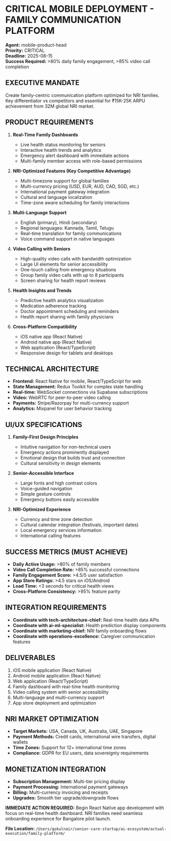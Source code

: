 # CRITICAL MOBILE DEPLOYMENT - FAMILY COMMUNICATION PLATFORM
**Agent:** mobile-product-head  
**Priority:** CRITICAL  
**Deadline:** 2025-08-15  
**Success Required:** >80% daily family engagement, >85% video call completion

## EXECUTIVE MANDATE
Create family-centric communication platform optimized for NRI families. Key differentiator vs competitors and essential for ₹15K-25K ARPU achievement from 32M global NRI market.

## PRODUCT REQUIREMENTS
1. **Real-Time Family Dashboards**
   - Live health status monitoring for seniors
   - Interactive health trends and analytics
   - Emergency alert dashboard with immediate actions
   - Multi-family member access with role-based permissions

2. **NRI-Optimized Features (Key Competitive Advantage)**
   - Multi-timezone support for global families
   - Multi-currency pricing (USD, EUR, AUD, CAD, SGD, etc.)
   - International payment gateway integration
   - Cultural and language localization
   - Time-zone aware scheduling for family interactions

3. **Multi-Language Support**
   - English (primary), Hindi (secondary)
   - Regional languages: Kannada, Tamil, Telugu
   - Real-time translation for family communications
   - Voice command support in native languages

4. **Video Calling with Seniors**
   - High-quality video calls with bandwidth optimization
   - Large UI elements for senior accessibility
   - One-touch calling from emergency situations
   - Group family video calls with up to 8 participants
   - Screen sharing for health report reviews

5. **Health Insights and Trends**
   - Predictive health analytics visualization
   - Medication adherence tracking
   - Doctor appointment scheduling and reminders
   - Health report sharing with family physicians

6. **Cross-Platform Compatibility**
   - iOS native app (React Native)
   - Android native app (React Native)
   - Web application (React/TypeScript)
   - Responsive design for tablets and desktops

## TECHNICAL ARCHITECTURE
- **Frontend:** React Native for mobile, React/TypeScript for web
- **State Management:** Redux Toolkit for complex state handling
- **Real-time:** WebSocket connections via Supabase subscriptions
- **Video:** WebRTC for peer-to-peer video calling
- **Payments:** Stripe/Razorpay for multi-currency support
- **Analytics:** Mixpanel for user behavior tracking

## UI/UX SPECIFICATIONS
1. **Family-First Design Principles**
   - Intuitive navigation for non-technical users
   - Emergency actions prominently displayed
   - Emotional design that builds trust and connection
   - Cultural sensitivity in design elements

2. **Senior-Accessible Interface**
   - Large fonts and high contrast colors
   - Voice-guided navigation
   - Simple gesture controls
   - Emergency buttons easily accessible

3. **NRI-Optimized Experience**
   - Currency and time zone detection
   - Cultural calendar integration (festivals, important dates)
   - Local emergency services information
   - International calling features

## SUCCESS METRICS (MUST ACHIEVE)
- **Daily Active Usage:** >80% of family members
- **Video Call Completion Rate:** >85% successful connections
- **Family Engagement Score:** >4.5/5 user satisfaction
- **App Store Ratings:** >4.5 stars on iOS/Android
- **Load Time:** <3 seconds for critical health views
- **Cross-Platform Consistency:** >95% feature parity

## INTEGRATION REQUIREMENTS
- **Coordinate with tech-architecture-chief:** Real-time health data APIs
- **Coordinate with ai-ml-specialist:** Health prediction display components
- **Coordinate with marketing-chief:** NRI family onboarding flows
- **Coordinate with operations-excellence:** Caregiver communication features

## DELIVERABLES
1. iOS mobile application (React Native)
2. Android mobile application (React Native)
3. Web application (React/TypeScript)
4. Family dashboard with real-time health monitoring
5. Video calling system with senior accessibility
6. Multi-language and multi-currency support
7. App store deployment and optimization

## NRI MARKET OPTIMIZATION
- **Target Markets:** USA, Canada, UK, Australia, UAE, Singapore
- **Payment Methods:** Credit cards, international wire transfers, digital wallets
- **Time Zones:** Support for 12+ international time zones
- **Compliance:** GDPR for EU users, data sovereignty requirements

## MONETIZATION INTEGRATION
- **Subscription Management:** Multi-tier pricing display
- **Payment Processing:** International payment gateways
- **Billing:** Multi-currency invoicing and receipts
- **Upgrades:** Smooth tier upgrade/downgrade flows

**IMMEDIATE ACTION REQUIRED:** Begin React Native app development with focus on real-time health dashboard. NRI families need seamless onboarding experience for Bangalore pilot launch.

**File Location:** `/Users/gokulnair/senior-care-startup/ai-ecosystem/actual-execution/family-platform/`